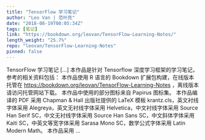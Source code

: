 ```yaml
---
title: "TensorFlow 学习笔记"
author: "Leo Van | 范叶亮"
date: "2018-08-19T08:05:34Z"
tags: [笔记]
link: "https://bookdown.org/leovan/TensorFlow-Learning-Notes/"
length_weight: "25.7%"
repo: "leovan/TensorFlow-Learning-Notes"
pinned: false
---
```


TensorFlow 学习笔记 [...] 本作品是针对 Tensorflow 深度学习框架的学习笔记，参考的相关资料包括： 本作品使用 R 语言的 Bookdown 扩展包构建，在线版本托管在 https://bookdown.org/leovan/TensorFlow-Learning-Notes ，离线版本请访问托管网站下载。 本作品中使用的部分图标来自 Papirus 图标集。 本作品编译的 PDF 采用 Chapman & Hall 出版社提供的 LaTeX 模板 krantz.cls，英文衬线字体采用 Alegreya，英文无衬线字体采用 Helvetica，中文衬线字体采用 Source Han Serif SC，中文无衬线字体采用 Source Han Sans SC，中文斜体字体采用 Kaiti SC，中英文等宽字体采用 Sarasa Mono SC，数学公式字体采用 Latin Modern Math。 本作品采用  ...
